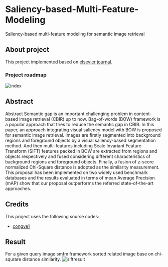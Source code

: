 # Saliency-based-Multi-Feature-Modeling
Saliency-based multi-feature modeling for semantic image retrieval
## About project 
This project implemented based on [elsevier journal](https://www.sciencedirect.com/science/article/abs/pii/S1047320317302304).
### Project roadmap
![index](https://user-images.githubusercontent.com/87762511/176985877-31a77b30-886f-4c9e-bbf0-3aad9a379c8a.jpg)


## Abstract
Abstract
Semantic gap is an important challenging problem in content-based image retrieval (CBIR) up to now. Bag-of-words (BOW) framework is a popular approach that tries to reduce the semantic gap in CBIR. In this paper, an approach integrating visual saliency model with BOW is proposed for semantic image retrieval. Images are firstly segmented into background regions and foreground objects by a visual saliency-based segmentation method. And then multi-features including Scale Invariant Feature Transform (SIFT) features packed in BOW are extracted from regions and objects respectively and fused considering different characteristics of background regions and foreground objects. Finally, a fusion of z-score normalized Chi-Square distance is adopted as the similarity measurement. This proposal has been implemented on two widely used benchmark databases and the results evaluated in terms of mean Average Precision (mAP) show that our proposal outperforms the referred state-of-the-art approaches.
## Credits

This project uses the following sourse codes:

- [congve1](https://github.com/congve1/SaliencyRC) 


## Result
For a given query image smfm framework sorted related image base on chi-squrare distance similarity.
![siftresult](https://user-images.githubusercontent.com/87762511/176985953-b5731d9a-f109-49eb-8a55-d95147e3dda4.jpeg)
